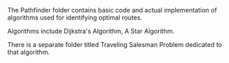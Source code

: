 The Pathfinder folder contains basic code and actual implementation of algorithms used for identifying optimal routes.

Algorithms include Dijkstra's Algorithm, A Star Algorithm.

There is a separate folder titled Traveling Salesman Problem dedicated to that algorithm.
